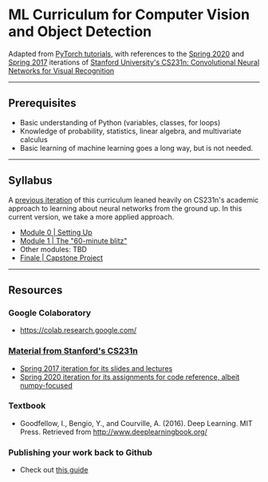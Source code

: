 # ML Curriculum for Computer Vision and Object Detection
Adapted from [PyTorch tutorials](https://pytorch.org/tutorials/), with references to the [Spring 2020](http://cs231n.stanford.edu/2020/syllabus.html) and [Spring 2017](http://cs231n.stanford.edu/2017/syllabus.html) iterations of [Stanford University's CS231n: Convolutional Neural Networks for Visual Recognition](http://cs231n.stanford.edu/index.html)

---
## Prerequisites
* Basic understanding of Python (variables, classes, for loops)
* Knowledge of probability, statistics, linear algebra, and multivariate calculus
* Basic learning of machine learning goes a long way, but is not needed.

---
## Syllabus
A [previous iteration](legacy/README.md) of this curriculum leaned heavily on CS231n's academic approach to learning about neural networks from the ground up. In this current version, we take a more applied approach.

* [Module 0 | Setting Up](module0.md)
* [Module 1 | The "60-minute blitz"](module1.md)
* Other modules: TBD
* [Finale | Capstone Project](capstone.md)

---
## Resources
### Google Colaboratory
* https://colab.research.google.com/
### [Material from Stanford's CS231n](http://cs231n.stanford.edu/index.html)
* [Spring 2017 iteration for its slides and lectures](http://cs231n.stanford.edu/2017/syllabus.html)
* [Spring 2020 iteration for its assignments for code reference, albeit numpy-focused](http://cs231n.stanford.edu/2017/syllabus.html)
### Textbook
* Goodfellow, I., Bengio, Y., and Courville, A. (2016). Deep Learning. MIT Press. Retrieved from http://www.deeplearningbook.org/
### Publishing your work back to Github
* Check out [this guide](readings/publishing_to_github.pdf)